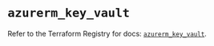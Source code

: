 # `azurerm_key_vault`

Refer to the Terraform Registry for docs: [`azurerm_key_vault`](https://registry.terraform.io/providers/hashicorp/azurerm/4.36.0/docs/resources/key_vault).
